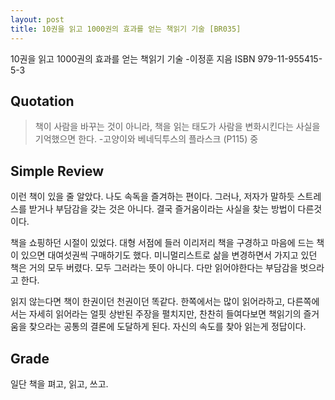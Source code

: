 ```yaml
---
layout: post
title: 10권을 읽고 1000권의 효과를 얻는 책읽기 기술 [BR035]
---
```


10권을 읽고 1000권의 효과를 얻는 책읽기 기술
-이정훈 지음 
ISBN 979-11-955415-5-3

## Quotation <i class="fa fa-quote-left" aria-hidden="true"></i>

>책이 사람을 바꾸는 것이 아니라, 책을 읽는 태도가 사람을 변화시킨다는 사실을 기억했으면 한다. -고양이와 베네딕투스의 플라스크 (P115) 중

## Simple Review <i class="fa fa-comment" aria-hidden="true"></i>

<span class="drop">이</span>런 책이 있을 줄 알았다. 나도 속독을 즐겨하는 편이다. 그러나, 저자가 말하듯 스트레스를 받거나 부담감을 갖는 것은 아니다. 결국 즐거움이라는 사실을 찾는 방법이 다른것이다.

책을 쇼핑하던 시절이 있었다. 대형 서점에 들러 이리저리 책을 구경하고 마음에 드는 책이 있으면 대여섯권씩 구매하기도 했다. 미니멀리스트로 삶을 변경하면서 가지고 있던 책은 거의 모두 버렸다. 모두 그러라는 뜻이 아니다. 다만 읽어야한다는 부담감을 벗으라고 한다.

읽지 않는다면 책이 한권이던 천권이던 똑같다. 한쪽에서는 많이 읽어라하고, 다른쪽에서는 자세히 읽어라는 얼핏 상반된 주장을 펼치지만, 찬찬히 들여다보면 책읽기의 즐거움을 찾으라는 공통의 결론에 도달하게 된다. <span class="em">자신의 속도를 찾아 읽는게 정답이다.</span>

## Grade <i class="fa fa-paragraph" aria-hidden="true"></i>

<i class="fa fa-star" aria-hidden="true"></i>
<i class="fa fa-star" aria-hidden="true"></i>
<i class="fa fa-star" aria-hidden="true"></i>
<!-- <i class="fa fa-star" aria-hidden="true"></i> -->
<!-- <i class="fa fa-star-o" aria-hidden="true"></i> -->
<!-- <i class="fa fa-star-half-o" aria-hidden="true"></i> -->
<!-- <i class="fa fa-star-o" aria-hidden="true"></i> -->
<i class="fa fa-star-o" aria-hidden="true"></i>
<i class="fa fa-star-o" aria-hidden="true"></i>

일단 책을 펴고, 읽고, 쓰고.